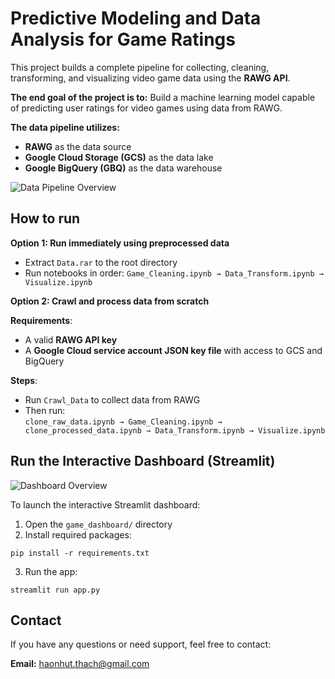 #  Predictive Modeling and Data Analysis for Game Ratings
This project builds a complete pipeline for collecting, cleaning, transforming, and visualizing video game data using the **RAWG API**.

**The end goal of the project is to:**
Build a machine learning model capable of predicting user ratings for video games using data from RAWG.

**The data pipeline utilizes:**
- **RAWG** as the data source  
- **Google Cloud Storage (GCS)** as the data lake  
- **Google BigQuery (GBQ)** as the data warehouse

![Data Pipeline Overview](https://res.cloudinary.com/dnoubiojc/image/upload/v1754237829/Screenshot_2025-08-03_231555_odl1ck.png)

## How to run
**Option 1: Run immediately using preprocessed data**
- Extract `Data.rar` to the root directory  
- Run notebooks in order: `Game_Cleaning.ipynb → Data_Transform.ipynb → Visualize.ipynb`

**Option 2: Crawl and process data from scratch**

**Requirements**:
- A valid **RAWG API key**
- A **Google Cloud service account JSON key file** with access to GCS and BigQuery

**Steps**:

- Run `Crawl_Data` to collect data from RAWG  
- Then run:  
  `clone_raw_data.ipynb → Game_Cleaning.ipynb → clone_processed_data.ipynb → Data_Transform.ipynb → Visualize.ipynb`

## Run the Interactive Dashboard (Streamlit)

![Dashboard Overview](https://res.cloudinary.com/dnoubiojc/image/upload/v1754236310/Screenshot_2025-08-03_225056_yfp44t.png)

To launch the interactive Streamlit dashboard:

1. Open the `game_dashboard/` directory
2. Install required packages:
```
pip install -r requirements.txt
```
3. Run the app:
```
streamlit run app.py
```

##   Contact

If you have any questions or need support, feel free to contact:

**Email:** [haonhut.thach@gmail.com](mailto:haonhut.thach@gmail.com)
